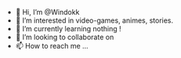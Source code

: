 - 👋 Hi, I’m @Windokk
- 👀 I’m interested in video-games, animes, stories.
- 🌱 I’m currently learning nothing !
- 💞️ I’m looking to collaborate on 
- 📫 How to reach me ...

<!---
Windokk/Windokk is a ✨ special ✨ repository because its `README.md` (this file) appears on your GitHub profile.
You can click the Preview link to take a look at your changes.
--->
